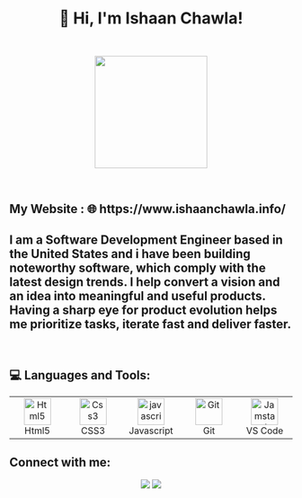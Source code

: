 
<h1 align="center">
 👋 Hi, I'm Ishaan Chawla!
</h1>

</br> 

<p align='center'>
<img src="https://user-images.githubusercontent.com/37042014/211953810-c40d618c-82d1-4abd-9c0f-4248d2a5e914.png" width="200" height="200" frameBorder="0" class="giphy-embed" allowFullScreen></img></p>
<br>

<h2>My Website :	🌐 <a href"https://www.ishaanchawla.info/" target="_blank"> https://www.ishaanchawla.info/ </a></h2>
<h2>I am a Software Development Engineer based in the United States and i have been building noteworthy software, which comply with the latest design trends. I help convert a vision and an idea into meaningful and useful products. Having a sharp eye for product evolution helps me prioritize tasks, iterate fast and deliver faster.</h2>

</br>

<h2 align="left"> 💻 Languages and Tools:</h2>

<table align="center">
  <tr>
      <td align="center" width="96">
      <a href="https://developer.mozilla.org/en-US/docs/Web/HTML" target="_blank">
        <img src="https://seeklogo.com/images/H/html5-without-wordmark-color-logo-14D252D878-seeklogo.com.png" width="48" height="48" alt="Html5" />
      </a>
      <br>Html5
    </td>
    <td align="center" width="96">
      <a href="https://developer.mozilla.org/en-US/docs/Web/CSS" target="_blank">
        <img src="https://upload.wikimedia.org/wikipedia/commons/thumb/6/62/CSS3_logo.svg/48px-CSS3_logo.svg.png" width="48" height="48" alt="Css3" />
      </a>
      <br>CSS3
    </td>
     <td align="center" width="96">
      <a href="https://developer.mozilla.org/en-US/docs/Web/JavaScript" target="_blank">
        <img src="https://upload.wikimedia.org/wikipedia/commons/thumb/9/99/Unofficial_JavaScript_logo_2.svg/1024px-Unofficial_JavaScript_logo_2.svg.png" width="48" height="48" alt="javascript" />
      </a>
      <br>Javascript
    </td>
    <td align="center" width="96">
      <a href="https://git-scm.com/" target="_blank">
        <img src="https://upload.wikimedia.org/wikipedia/commons/thumb/3/3f/Git_icon.svg/1200px-Git_icon.svg.png" width="48" height="48" alt="Git" />
      </a>
      <br>Git
    </td>
      <td align="center"  width="96">
      <a href="https://code.visualstudio.com/" target="_blank">
        <img src="https://upload.wikimedia.org/wikipedia/commons/9/9a/Visual_Studio_Code_1.35_icon.svg" width="48" height="48" alt="Jamstack" />
      </a>
      <br>VS Code
    </td>
    
  </tr>

</table>

## Connect with me:

<p align="center">
  <a href="https://www.linkedin.com/in/ishaan-chawla-0001/"><img src="https://img.shields.io/badge/linkedin-0077B5.svg?style=for-the-badge&logo=linkedin&logoColor=ffffff"/></a>
   <a href="mailto:ishaanchawla35@gmail.com"><img src="https://img.shields.io/badge/e‑mail-D14836.svg?style=for-the-badge&logo=GMail&logoColor=ffffff"/></a>

</p>


